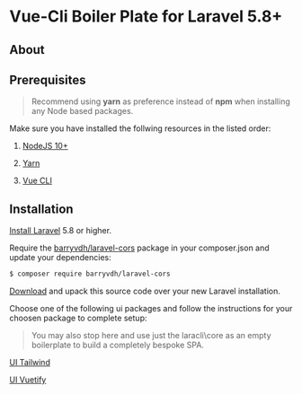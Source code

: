 # Vue-Cli Boiler Plate for Laravel 5.8+

## About


## Prerequisites

> Recommend using **yarn** as preference instead of **npm** when installing any Node based packages.

Make sure you have installed the follwing resources in the listed order:

1) [NodeJS 10+](https://nodejs.org)

2) [Yarn](https://yarnpkg.com/en/docs/instal)

3) [Vue CLI](https://cli.vuejs.org/guide/installation.html)

## Installation

[Install Laravel](https://laravel.com/docs/5.8) 5.8 or higher.

Require the [barryvdh/laravel-cors](https://github.com/barryvdh/laravel-cors) package in your composer.json and update your dependencies:

```sh
$ composer require barryvdh/laravel-cors
```

[Download](https://github.com/laracli/core/archive/master.zip) and upack this source code over your new Laravel installation.

Choose one of the following ui packages and follow the instructions for your choosen package to complete setup:

> You may also stop here and use just the laracli\core as an empty boilerplate to build a completely bespoke SPA.

[UI Tailwind](https://github.com/laracli/ui-tailwind)

[UI Vuetify](https://github.com/laracli/ui-vuetify)
